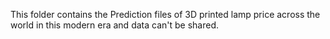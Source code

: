 This folder contains the Prediction files of 3D printed lamp price across the world in this modern era and data can't be shared.
